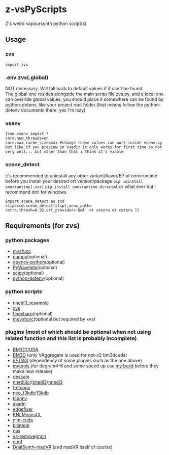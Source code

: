 # z-vsPyScripts

Z's weird vapoursynth python script(s)

## Usage

### zvs

`import zvs`

### .env.zvs(.global)

NOT necessary. Will fall back to default values if it can't be found.  
The global one resides alongside the main script file zvs.py, and a local one can override global values, you should place it somewhere can be found by python-dotenv, like your project root folder.(that means follow the python-dotenv documents there, yes I'm lazy)

### vsenv

```
from vsenv import *
core.num_threads=nn
core.max_cache_size=xxx #change these values can work inside vsenv.py but like if you preview in vsedit it only works for first time so not very well... but other than that i think it's viable
```

### scene_detect


it's recommended to uninstall any other variant/flavor/EP of onnxruntime before you install your desired ort version/package
`pip uninstall onnxruntime[-xxx]`
`pip install onnxruntime-directml` or what ever but i recommend dml for windows

```
import scene_detect as scd
clip=scd.scene_detect(clip[,onnx_path=<str>,thresh=0.92,ort_provider='Dml' et cetera et cetera ])
```

## Requirements (for zvs)

### python packages

-   [mvsfunc](https://github.com/HomeOfVapourSynthEvolution/mvsfunc)
-   [numpy](https://pypi.org/project/numpy/)(optional)
-   [opencv-python](https://pypi.org/project/opencv-python/)(optional)
-   [PyWavelets](https://pypi.org/project/PyWavelets/)(optional)
-   [scipy](https://pypi.org/project/scipy/)(optional)
-   [python-dotenv](https://pypi.org/project/python-dotenv/)(optional)

### python scripts

-   [nnedi3_resample](https://github.com/HomeOfVapourSynthEvolution/nnedi3_resample)
-   [xvs](https://github.com/xyx98/my-vapoursynth-script)
-   [finesharp](https://gist.github.com/4re/8676fd350d4b5b223ab9)(optional)
-   [muvsfunc](https://github.com/WolframRhodium/muvsfunc)(optional but required by xvs)

### plugins (most of which should be optional when not using related function and this list is probably incomplete)

-   [BM3DCUDA](https://github.com/WolframRhodium/VapourSynth-BM3DCUDA)
-   [BM3D](https://github.com/HomeOfVapourSynthEvolution/VapourSynth-BM3D) (only VAggregate is used for not-v2 bm3dcuda)
-   *[FFTW3](http://www.fftw.org/install/windows.html)* (dependency of some plugins such as the one above)
-   [mvtools](https://github.com/dubhater/vapoursynth-mvtools) (for degrain4-6 and some speed up use [my build](https://github.com/Mr-Z-2697/vapoursynth-mvtools/releases) before they make new release)
-   [descale](https://github.com/Jaded-Encoding-Thaumaturgy/vapoursynth-descale)
-   [nnedi3cl](https://github.com/HomeOfVapourSynthEvolution/VapourSynth-NNEDI3CL)/[znedi3](https://github.com/sekrit-twc/znedi3)/[nnedi3](https://github.com/dubhater/vapoursynth-nnedi3)
-   [fmtconv](https://gitlab.com/EleonoreMizo/fmtconv)
-   [neo_f3kdb](https://github.com/HomeOfAviSynthPlusEvolution/neo_f3kdb)/[f3kdb](https://github.com/SAPikachu/flash3kyuu_deband)
-   [tcanny](https://github.com/HomeOfVapourSynthEvolution/VapourSynth-TCanny)
-   [akarin](https://github.com/AkarinVS/vapoursynth-plugin)
-   [edgefixer](https://github.com/sekrit-twc/EdgeFixer)
-   [KNLMeansCL](https://github.com/pinterf/KNLMeansCL)
-   [nlm-cuda](https://github.com/AmusementClub/vs-nlm-cuda)
-   [bilateral](https://github.com/HomeOfVapourSynthEvolution/VapourSynth-Bilateral)
-   [cas](https://github.com/HomeOfVapourSynthEvolution/VapourSynth-CAS)
-   [vs-removegrain](https://github.com/vapoursynth/vs-removegrain)
-   [ctmf](https://github.com/HomeOfVapourSynthEvolution/VapourSynth-CTMF)
-   [DualSynth-madVR](https://github.com/Jaded-Encoding-Thaumaturgy/DualSynth-madVR) (and madVR itself of course)

